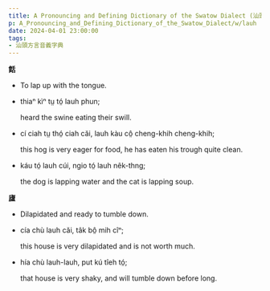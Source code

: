 ```yaml
---
title: A Pronouncing and Defining Dictionary of the Swatow Dialect (汕頭方言音義字典) / lauh
p: A_Pronouncing_and_Defining_Dictionary_of_the_Swatow_Dialect/w/lauh
date: 2024-04-01 23:00:00
tags: 
- 汕頭方言音義字典
---
```



**餂**
- To lap up with the tongue.

- thiaⁿ kìⁿ tṳ tó̤ lauh phun;

  heard the swine eating their swill.

- cí ciah tṳ thó̤ ciah căi, lauh kàu cô̤ cheng-khih cheng-khih;

  this hog is very eager for food, he has eaten his trough quite clean.

- káu tó̤ lauh cúi, ngio tó̤ lauh nêk-thng;

  the dog is lapping water and the cat is lapping soup.

**㢒**
- Dilapidated and ready to tumble down.

- cía chù lauh căi, tâk bô̤ mih cîⁿ;

  this house is very dilapidated and is not worth much.

- hía chù lauh-lauh, put kú tîeh tó̤;

  that house is very shaky, and will tumble down before long.